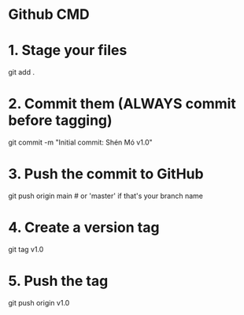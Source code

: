 # Github CMD


# 1. Stage your files
git add .

# 2. Commit them (ALWAYS commit before tagging)
git commit -m "Initial commit: Shén Mó v1.0"

# 3. Push the commit to GitHub
git push origin main    # or 'master' if that's your branch name

# 4. Create a version tag
git tag v1.0

# 5. Push the tag
git push origin v1.0

